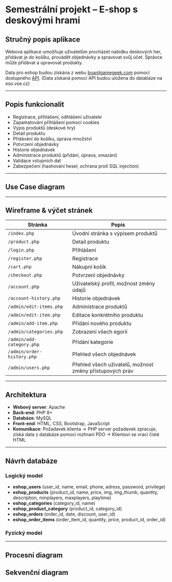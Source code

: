 # Semestrální projekt – E-shop s deskovými hrami

## Stručný popis aplikace

Webová aplikace umožňuje uživatelům procházet nabídku deskových her, přidávat je do košíku, provádět objednávky a spravovat svůj účet. Správce může přidávat a upravovat produkty.

Data pro eshop budou získána z webu [boardgamegeek.com](https://boardgamegeek.com) pomocí dostupného [API](https://boardgamegeek.com/wiki/page/BGG_XML_API2). (Data získaná pomocí API budou uložena do databáze na eso.vse.cz)

---

## Popis funkcionalit

- Registrace, přihlášení, odhlášení uživatele
- Zapamatování přihlášení pomocí cookies
- Výpis produktů (deskové hry)
- Detail produktu
- Přidávání do košíku, úprava množství
- Potvrzení objednávky
- Historie objednávek
- Administrace produktů (přidání, úprava, smazání)
- Validace vstupních dat
- Zabezpečení (hashování hesel, ochrana proti SQL injection)

---

## Use Case diagram



---

## Wireframe & výčet stránek

| Stránka                        | Popis                                      |
|--------------------------------|--------------------------------------------|
| `/index.php`                   | Úvodní stránka s výpisem produktů          |
| `/product.php`                 | Detail produktu                            |
| `/login.php`                   | Přihlášení                                 |
| `/register.php`                | Registrace                                 |
| `/cart.php`                    | Nákupní košík                              |
| `/checkout.php`                | Potvrzení objednávky                       |
| `/account.php`                 | Uživatelský profil, možnost změny údajů    |
| `/account-history.php`         | Historie objednávek                        |
| `/admin/edit-items.php`        | Administrace produktů                      |
| `/admin/edit-item.php`         | Editace konkrétního produktu               |
| `/admin/add-item.php`          | Přidání nového produktu                    |
| `/admin/categories.php`        | Zobrazení všech egorií                     |
| `/admin/add-category.php`      | Přidání kategorie                          |
| `/admin/order-history.php`     | Přehled všech objednávek                   |
| `/admin/users.php`             | Přehled všech uživatelů, možnost změny přístupových práv |

---

## Architektura

- **Webový server**: Apache
- **Back-end**: PHP 8+
- **Databáze**: MySQL
- **Front-end**: HTML, CSS, Bootstrap, JavaScript
- **Komunikace**: Požadavek klienta &rarr; PHP server požadavek zpracuje, získá data z databáze pomocí rozhraní PDO &rarr; Klientovi se vrací čisté HTML

---

## Návrh databáze

### Logický model

- **eshop_users** (user_id, name, email, phone, adress, password, privilege)
- **eshop_products** (product_id, name, price, img, img_thumb, quantity, description, minplayers, maxplayers, playtime)
- **eshop_categories** (category_id, name)
- **eshop_product_category** (product_id, category_id)
- **eshop_orders** (order_id, date, discount, user_id)
- **eshop_order_items** (order_item_id, quantity, price, product_id, order_id)


### Fyzický model

---

## Procesní diagram

## Sekvenční diagram